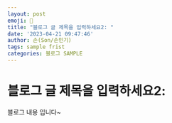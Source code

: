 ```yaml
---
layout: post
emoji: 🔮
title: "블로그 글 제목을 입력하세요2: "
date: '2023-04-21 09:47:46'
author: 손(Son/손민기)
tags: sample frist
categories: 블로그 SAMPLE
---
```

# 블로그 글 제목을 입력하세요2: 

블로그 내용 입니다~